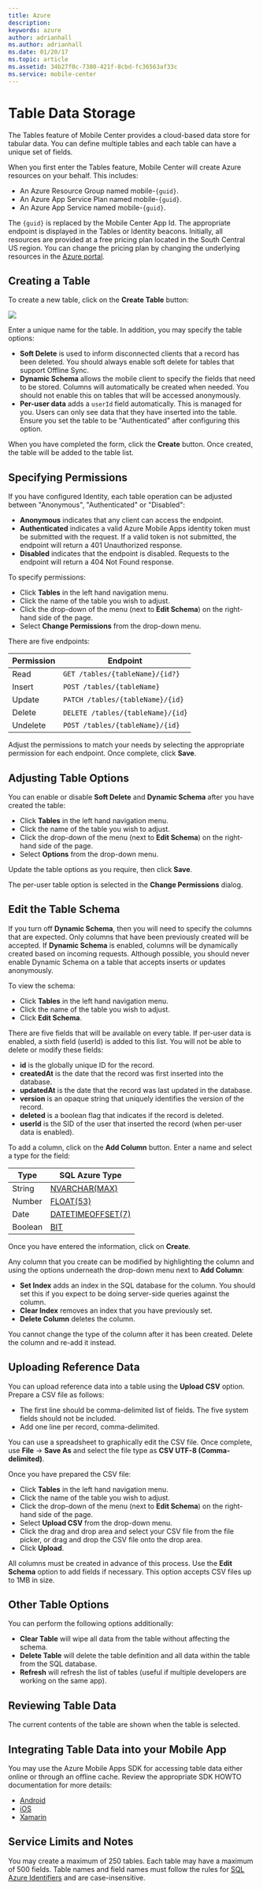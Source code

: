 ```yaml
---
title: Azure
description:
keywords: azure
author: adrianhall
ms.author: adrianhall
ms.date: 01/20/17
ms.topic: article
ms.assetid: 34b27f0c-7380-421f-8cbd-fc36563af33c
ms.service: mobile-center
---
```


# Table Data Storage

The Tables feature of Mobile Center provides a cloud-based data store for tabular data.  You can define multiple tables
and each table can have a unique set of fields.

When you first enter the Tables feature, Mobile Center will create Azure resources on your behalf.  This includes:

* An Azure Resource Group named mobile-`{guid}`.
* An Azure App Service Plan named mobile-`{guid}`.
* An Azure App Service named mobile-`{guid}`.

The `{guid}` is replaced by the Mobile Center App Id.  The appropriate endpoint is displayed in the Tables or Identity
beacons.  Initially, all resources are provided at a free pricing plan located in the South Central US region.  You can
change the pricing plan by changing the underlying resources in the [Azure portal].

## Creating a Table

To create a new table, click on the **Create Table** button:

![][img1]

Enter a unique name for the table.  In addition, you may specify the table options:

* **Soft Delete** is used to inform disconnected clients that a record has been deleted.  You should always enable
    soft delete for tables that support Offline Sync.
* **Dynamic Schema** allows the mobile client to specify the fields that need to be stored.  Columns will automatically
    be created when needed.  You should not enable this on tables that will be accessed anonymously.
* **Per-user data** adds a `userId` field automatically.  This is managed for you.  Users can only see data that they
    have inserted into the table.   Ensure you set the table to be "Authenticated" after configuring this option.

When you have completed the form, click the **Create** button.  Once created, the table will be added to the table list.

## Specifying Permissions

If you have configured Identity, each table operation can be adjusted between "Anonymous", "Authenticated" or "Disabled":

* **Anonymous** indicates that any client can access the endpoint.
* **Authenticated** indicates a valid Azure Mobile Apps identity token must be submitted with the request.  If a valid
    token is not submitted, the endpoint will return a 401 Unauthorized response.
* **Disabled** indicates that the endpoint is disabled.  Requests to the endpoint will return a 404 Not Found response.

To specify permissions:

* Click **Tables** in the left hand navigation menu.
* Click the name of the table you wish to adjust.
* Click the drop-down of the menu (next to **Edit Schema**) on the right-hand side of the page.
* Select **Change Permissions** from the drop-down menu.

There are five endpoints:

| Permission | Endpoint |
| ---------- | -------- |
| Read | `GET /tables/{tableName}/{id?}` |
| Insert | `POST /tables/{tableName}` |
| Update | `PATCH /tables/{tableName}/{id}` |
| Delete | `DELETE /tables/{tableName}/{id`} |
| Undelete | `POST /tables/{tableName}/{id}` |

Adjust the permissions to match your needs by selecting the appropriate permission for each endpoint.  Once complete, click **Save**.

## Adjusting Table Options

You can enable or disable **Soft Delete** and **Dynamic Schema** after you have created the table:

* Click **Tables** in the left hand navigation menu.
* Click the name of the table you wish to adjust.
* Click the drop-down of the menu (next to **Edit Schema**) on the right-hand side of the page.
* Select **Options** from the drop-down menu.

Update the table options as you require, then click **Save**.

The per-user table option is selected in the **Change Permissions** dialog.

## Edit the Table Schema

If you turn off **Dynamic Schema**, then you will need to specify the columns that are expected.  Only columns that have been previously created will be accepted.  If
**Dynamic Schema** is enabled, columns will be dynamically created based on incoming requests.  Although possible, you should never enable Dynamic Schema on a table
that accepts inserts or updates anonymously.

To view the schema:

* Click **Tables** in the left hand navigation menu.
* Click the name of the table you wish to adjust.
* Click **Edit Schema**.

There are five fields that will be available on every table. If per-user data is enabled, a sixth field (userId) is added to this list. You will not be able to delete or modify these fields:

* **id** is the globally unique ID for the record.
* **createdAt** is the date that the record was first inserted into the database.
* **updatedAt** is the date that the record was last updated in the database.
* **version** is an opaque string that uniquely identifies the version of the record.
* **deleted** is a boolean flag that indicates if the record is deleted.
* **userId** is the SID of the user that inserted the record (when per-user data is enabled).

To add a column, click on the **Add Column** button.  Enter a name and select a type for the field:

| Type | SQL Azure Type |
| ---- | -------------- |
| String | [NVARCHAR(MAX)][string-type] |
| Number | [FLOAT(53)][number-type] |
| Date | [DATETIMEOFFSET(7)][date-type] |
| Boolean | [BIT][boolean-type] |

Once you have entered the information, click on **Create**.

Any column that you create can be modified by highlighting the column and using the options underneath the drop-down menu
next to **Add Column**:

* **Set Index** adds an index in the SQL database for the column.  You should set this if you expect to be doing server-side queries against the column.
* **Clear Index** removes an index that you have previously set.
* **Delete Column** deletes the column.

You cannot change the type of the column after it has been created.  Delete the column and re-add it instead.

## Uploading Reference Data

You can upload reference data into a table using the **Upload CSV** option.  Prepare a CSV file as follows:

* The first line should be comma-delimited list of fields.  The five system fields should not be included.
* Add one line per record, comma-delimited.

You can use a spreadsheet to graphically edit the CSV file.  Once complete, use **File** -> **Save As** and select the file type as **CSV UTF-8 (Comma-delimited)**.

Once you have prepared the CSV file:

* Click **Tables** in the left hand navigation menu.
* Click the name of the table you wish to adjust.
* Click the drop-down of the menu (next to **Edit Schema**) on the right-hand side of the page.
* Select **Upload CSV** from the drop-down menu.
* Click the drag and drop area and select your CSV file from the file picker, or drag and drop the CSV file onto the drop area.
* Click **Upload**.

All columns must be created in advance of this process.  Use the **Edit Schema** option to add fields if necessary.  This option accepts CSV files up to 1MB in size.

## Other Table Options

You can perform the following options additionally:

* **Clear Table** will wipe all data from the table without affecting the schema.
* **Delete Table** will delete the table definition and all data within the table from the SQL database.
* **Refresh** will refresh the list of tables (useful if multiple developers are working on the same app).

## Reviewing Table Data

The current contents of the table are shown when the table is selected.

## Integrating Table Data into your Mobile App

You may use the Azure Mobile Apps SDK for accessing table data either online or through an offline cache.  Review the appropriate SDK
HOWTO documentation for more details:

* [Android]
* [iOS]
* [Xamarin]

## Service Limits and Notes

You may create a maximum of 250 tables.  Each table may have a maximum of 500 fields.   Table names and field names
must follow the rules for [SQL Azure Identifiers] and are case-insensitive.


[img1]: images/create-table.png
[Azure portal]: https://portal.azure.com
[SQL Azure Identifiers]: https://msdn.microsoft.com/en-us/library/ms175874.aspx
[string-type]: https://msdn.microsoft.com/en-us/library/ms186939.aspx
[number-type]: https://msdn.microsoft.com/en-us/library/ms173773.aspx
[date-type]: https://msdn.microsoft.com/en-us/library/bb630289.aspx
[boolean-type]: https://msdn.microsoft.com/en-us/library/ms177603.aspx
[Android]: https://docs.microsoft.com/azure/app-service-mobile/app-service-mobile-android-how-to-use-client-library
[iOS]: https://docs.microsoft.com/azure/app-service-mobile/app-service-mobile-ios-how-to-use-client-library
[Xamarin]: https://docs.microsoft.com/azure/app-service-mobile/app-service-mobile-dotnet-how-to-use-client-library
